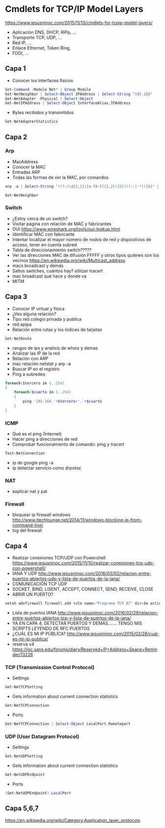 # Cmdlets for TCP/IP Model Layers
https://www.jesusninoc.com/2015/11/13/cmdlets-for-tcpip-model-layers/

- Aplicación	DNS, DHCP, RIPp, ...
- Transporte	TCP, UDP, ...
- Red	IP, ...
- Enlace	Ethernet, Token Ring,
- FDDI, ...

## Capa 1
- Conocer los interfaces físicos
```PowerShell
Get-Command -Module Net* | Group Module
Get-NetNeighbor | Select-Object IPAddress | Select-String "192.168"
Get-NetAdapter -Physical | Select-Object 
Get-NetIPAddress | Select-Object InterfaceAlias,IPAddress
```
- Bytes recibidos y transmitidos
```PowerShell
Get-NetAdapterStatistics
```
## Capa 2
### Arp
- MacAddress
- Conocer la MAC
- Entradas ARP
- Todas las formas de ver la MAC, por comandos
```PowerShell
arp -a | Select-String "((?:(\d{1,2}|[a-fA-F]{1,2}){2})(?::|-*)){6}" | Select-String "192.168"
```
```PowerShell
Get-NetNeighbor
```
### Switch
- ¿Estoy cerca de un switch?
- Visitar página con relación de MAC y fabricantes
- OUI
https://www.wireshark.org/tools/oui-lookup.html
- Identificar MAC con fabricante
- Intentar localizar el mayor número de nodos de red y dispositivos de acceso, tener en cuenta subred
- Tabla de direccionamiento switch?????
- Ver las direcciones MAC de difusión FFFFF y otros tipos quiénes son los vecinos
https://en.wikipedia.org/wiki/Multicast_address
- macs broadcast y demás
- Saltos switches, cuántos hay? utilizar tracert
- mac broadcast qué hace y donde va
- MITM

## Capa 3
- Conocer IP virtual y física
- ¿Ves alguna relación?
- Tipo red colegio privada y publica
- red apipa
- Relación entre rutas y los índices de tarjetas
```PowerShell
Get-NetRoute
```
- rangos de ips y analisis de whois y demas
- Analizar las IP de la red
- Relación con ARP
- mac relación netstat y arp -a
- Buscar IP en el registro
- Ping a subredes
```PowerShell
foreach($tercero in 1..254)
{
    foreach($cuarto in 1..254)
    {
        ping '192.168.'+$tercero+'.'+$cuarto
    }
}
```
### ICMP
- Qué es el ping (Internet)
- Hacer ping a direcciones de red
- Comprobar funcionamiento de comando: ping y tracert
```PowerShell
Test-NetConnection
```
- ip de google ping -a
- ip detectar servicio como drpotox
### NAT
- explicar nat y pat
### Firewall
- bloquear ip firewall windows
http://www.itechlounge.net/2014/11/windows-blocking-ip-from-command-line/
- log del firewall

## Capa 4
- Realizar conexiones TCP/UDP con Powershell
https://www.jesusninoc.com/2015/11/10/realizar-conexiones-tcp-udp-con-powershell/
- IANA Y UDP 
http://www.jesusninoc.com/2016/03/02/relacion-entre-puertos-abiertos-udp-y-lista-de-puertos-de-la-iana/
- COMUNICACIÓN TCP UDP
- SOCKET, BIND, LISENT, ACCEPT, CONNECT, SEND, RECEIVE, CLOSE
- ABRIR UN PUERTO?
```PowerShell
netsh advfirewall firewall add rule name="Programa TCP 87" dir=in action=allow protocol=TCP localport=87
```
- Lista de puertos IANA
http://www.jesusninoc.com/2016/02/29/relacion-entre-puertos-abiertos-tcp-y-lista-de-puertos-de-la-iana/
- YA EN CAPA 4, DETECTAR PUERTOS Y DEMÁS....... TENGO MIS SCRIPTS LEYENDO DE RFC PUERTOS
- ¿CUÁL ES MI IP PÚBLICA?
http://www.jesusninoc.com/2015/02/28/cual-es-mi-ip-publica/
- reserva v4
https://isc.sans.edu/forums/diary/Reserved+IP+Address+Space+Reminder/13228
### TCP (Transmission Control Protocol)
- Settings
```PowerShell
Get-NetTCPSetting
```
- Gets information about current connection statistics
```PowerShell
Get-NetTCPConnection
```
- Ports
```PowerShell
Get-NetTCPConnection | Select-Object LocalPort,Remoteport
```
### UDP (User Datagram Protocol)
- Settings
```PowerShell
Get-NetUDPSetting
```
- Gets information about current connection statistics
```PowerShell
Get-NetUDPEndpoint
```
- Ports
```PowerShell
(Get-NetUDPEndpoint).LocalPort
```

## Capa 5,6,7
https://en.wikipedia.org/wiki/Category:Application_layer_protocols
